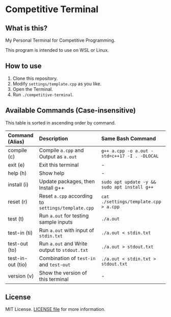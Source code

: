 # Competitive Terminal

## What is this?

My Personal Terminal for Competitive Programming.

This program is intended to use on WSL or Linux.

## How to use

1. Clone this repository.
2. Modify `settings/template.cpp` as you like.
3. Open the Terminal.
4. Run `./competitive-terminal`.

## Available Commands (Case-insensitive)

This table is sorted in ascending order by command.

| Command (Alias)   | Description                                        | Same Bash Command                                             |
| :---------------- | :------------------------------------------------- | :------------------------------------------------------------ |
| compile (c)       | Compile `a.cpp` and Output as `a.out`              | `g++ a.cpp -o a.out -std=c++17 -I . -DLOCAL`                  |
| exit (e)          | Exit this terminal                                 | -                                                             |
| help (h)          | Show help                                          | -                                                             |
| install (i)       | Update packages, then Install g++                  | `sudo apt update -y && sudo apt install g++`                  |
| reset (r)         | Reset `a.cpp` according to `settings/template.cpp` | `cat ./settings/template.cpp > a.cpp`                         |
| test (t)          | Run `a.out` for testing sample inputs              | `./a.out`                                                     |
| test-in (ti)      | Run `a.out` with input of `stdin.txt`              | `./a.out < stdin.txt`                                         |
| test-out (to)     | Run `a.out` and Write output to `stdout.txt`       | `./a.out > stdout.txt`                                        |
| test-in-out (tio) | Combination of `test-in` and `test-out`            | `./a.out < stdin.txt > stdout.txt`                            |
| version (v)       | Show the version of this terminal                  | -                                                             |

## License

MIT License. [LICENSE file](./LICENSE) for more information.